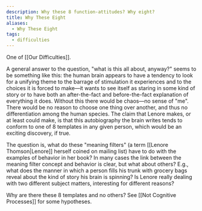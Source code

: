 ```yaml
---
description: Why these 8 function-attitudes? Why eight?
title: Why These Eight
aliases:
  - Why These Eight
tags:
  - difficulties
---
```


One of [[Our Difficulties]].

A general answer to the question, "what is this all about, anyway?" seems to be something like this: the human brain appears to have a tendency to look for a unifying theme to the barrage of stimulation it experiences and to the choices it is forced to make—it wants to see itself as staring in some kind of story or to have both an after-the-fact and before-the-fact explanation of everything it does. Without this there would be chaos—no sense of "me". There would be no reason to choose one thing over another, and thus no differentiation among the human species. The claim that Lenore makes, or at least could make, is that this autobiography the brain writes tends to conform to one of 8 templates in any given person, which would be an exciting discovery, if true.

The question is, what do these "meaning filters" (a term [[Lenore Thomson|Lenore]] herself coined on mailing list) have to do with the examples of behavior in her book? In many cases the link between the meaning filter concept and behavior is clear, but what about others? E.g., what does the manner in which a person fills his trunk with grocery bags reveal about the kind of story his brain is spinning? Is Lenore really dealing with two different subject matters, interesting for different reasons?

Why are there these 8 templates and no others? See [[Not Cognitive Processes]] for some hypotheses.
